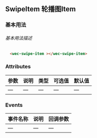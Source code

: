 ## SwipeItem 轮播图Item
### 基本用法
###### 基本用法描述
  ```html
    <wec-swipe-item ></wec-swipe-item>
  ```
### Attributes
| 参数      | 说明    | 类型      | 可选值       | 默认值   |
|---------- |-------- |---------- |-------------  |-------- |
| —  | —    | —   | — | — |
### Events
| 事件名称      | 说明    | 回调参数      |
|---------- |-------- |---------- |
| —  | —    | — |
